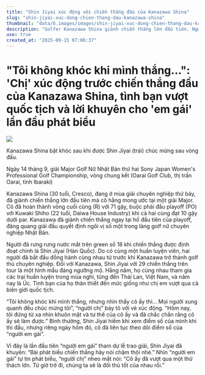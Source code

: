 ```yaml
---
title: "Shin Jiyai xúc động với chiến thắng đầu của Kanazawa Shina"
slug: "shin-jiyai-xuc-dong-chien-thang-dau-kanazawa-shina"
thumbnail: "data/6.images/images/shin-jiyai-xuc-dong-chien-thang-dau-kanazawa-shina.webp"
description: "Golfer Kanazawa Shina giành chiến thắng lớn đầu tiên. Người bạn thân Shin Jiyai, người cô coi như chị gái, đã xúc động và đưa ra lời khuyên cho bài phát biểu đầu tiên của Kanazawa."
use: true
created_at: "2025-09-15 07:06:37"
---
```


# "Tôi không khóc khi mình thắng...": 'Chị' xúc động trước chiến thắng đầu của Kanazawa Shina, tình bạn vượt quốc tịch và lời khuyên cho 'em gái' lần đầu phát biểu

![](/images/20250914-00000088-chuspo-000-2-view.webp)

Kanazawa Shina bật khóc sau khi được Shin Jiyai (trái) chúc mừng sau vòng đấu.

Ngày 14 tháng 9, giải Major Golf Nữ Nhật Bản thứ hai Sony Japan Women's Professional Golf Championship, vòng chung kết (Oarai Golf Club, thị trấn Oarai, tỉnh Ibaraki)

Kanazawa Shina (30 tuổi, Cresco), đang ở mùa giải chuyên nghiệp thứ bảy, đã giành chiến thắng lớn đầu tiên mà cô hằng mong ước tại một giải Major. Cô đã hoàn thành vòng cuối cùng (R) với 71 gậy, buộc phải đấu playoff (PO) với Kuwaki Shiho (22 tuổi, Daiwa House Industry) khi cả hai cùng đạt 10 gậy dưới par. Kanazawa đã giành chiến thắng ngay tại hố đầu tiên của playoff, đăng quang giải đấu quyết định ngôi vị số một trong làng golf nữ chuyên nghiệp Nhật Bản.

Người đã rưng rưng nước mắt trên green số 18 khi chiến thắng được định đoạt chính là Shin Jiyai (Hàn Quốc). Do có cùng một huấn luyện viên, hai người đã bắt đầu đồng hành cùng nhau từ trước khi Kanazawa trở thành golf thủ chuyên nghiệp. Đối với Kanazawa, Shin Jiyai với 29 chiến thắng trên tour là một hình mẫu đáng ngưỡng mộ. Hằng năm, họ cùng nhau tham gia các trại huấn luyện trong mùa nghỉ, từng đến Thái Lan, Việt Nam, và năm nay là Úc. Tình bạn của họ thân thiết đến mức giống như chị em vượt qua cả biên giới quốc tịch.

“Tôi không khóc khi mình thắng, nhưng nhìn thấy cô ấy thì… Mọi người xung quanh đều chúc mừng tôi”, “người chị” bày tỏ với vẻ xúc động. “Hôm nay, tôi đứng từ xa nhìn khuôn mặt và tư thế của cô ấy và đã chắc chắn rằng cô ấy sẽ làm được.” Bình thường, Shin Jiyai hiếm khi xem điểm số của mình khi thi đấu, nhưng riêng ngày hôm đó, cô đã liên tục theo dõi điểm số của “người em gái”.

Vì đây là lần đầu tiên “người em gái” tham dự lễ trao giải, Shin Jiyai đã khuyên: “Bài phát biểu chiến thắng hãy nói chậm thôi nhé.” Nhìn “người em gái” tự tin phát biểu, “người chị” nheo mắt nói: “Cô ấy đã vượt qua một thử thách lớn. Từ giờ trở đi, chúng ta sẽ là đối thủ tốt của nhau rồi.”